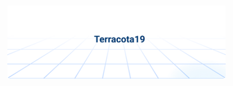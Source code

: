 <img src="https://raw.githubusercontent.com/terracota19/terracota19/refs/heads/main/assets/header.svg" />
